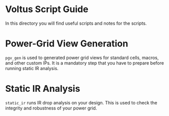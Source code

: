 # Voltus Script Guide

In this directory you will find useful scripts and notes for the scripts.

# Power-Grid View Generation

`pgv_gen` is used to generated power grid views for standard cells, macros, and other custom IPs. It is a mandatory step that you have to prepare before running static IR analysis.

# Static IR Analysis

`static_ir` runs IR drop analysis on your design. This is used to check the integrity and robustness of your power grid.
